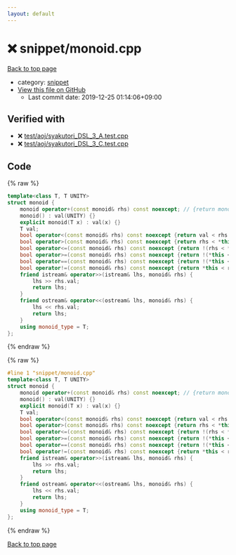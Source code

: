 ```yaml
---
layout: default
---
```


<!-- mathjax config similar to math.stackexchange -->
<script type="text/javascript" async
  src="https://cdnjs.cloudflare.com/ajax/libs/mathjax/2.7.5/MathJax.js?config=TeX-MML-AM_CHTML">
</script>
<script type="text/x-mathjax-config">
  MathJax.Hub.Config({
    TeX: { equationNumbers: { autoNumber: "AMS" }},
    tex2jax: {
      inlineMath: [ ['$','$'] ],
      processEscapes: true
    },
    "HTML-CSS": { matchFontHeight: false },
    displayAlign: "left",
    displayIndent: "2em"
  });
</script>

<script type="text/javascript" src="https://cdnjs.cloudflare.com/ajax/libs/jquery/3.4.1/jquery.min.js"></script>
<script src="https://cdn.jsdelivr.net/npm/jquery-balloon-js@1.1.2/jquery.balloon.min.js" integrity="sha256-ZEYs9VrgAeNuPvs15E39OsyOJaIkXEEt10fzxJ20+2I=" crossorigin="anonymous"></script>
<script type="text/javascript" src="../../assets/js/copy-button.js"></script>
<link rel="stylesheet" href="../../assets/css/copy-button.css" />


# :x: snippet/monoid.cpp

<a href="../../index.html">Back to top page</a>

* category: <a href="../../index.html#54de4c5e0ecfc39083b31b56ee36cb19">snippet</a>
* <a href="{{ site.github.repository_url }}/blob/master/snippet/monoid.cpp">View this file on GitHub</a>
    - Last commit date: 2019-12-25 01:14:06+09:00




## Verified with

* :x: <a href="../../verify/test/aoj/syakutori_DSL_3_A.test.cpp.html">test/aoj/syakutori_DSL_3_A.test.cpp</a>
* :x: <a href="../../verify/test/aoj/syakutori_DSL_3_C.test.cpp.html">test/aoj/syakutori_DSL_3_C.test.cpp</a>


## Code

<a id="unbundled"></a>
{% raw %}
```cpp
template<class T, T UNITY>
struct monoid {
	monoid operator+(const monoid& rhs) const noexcept; // {return monoid(val + rhs.val);}
	monoid() : val(UNITY) {}
	explicit monoid(T x) : val(x) {}
	T val;
	bool operator<(const monoid& rhs) const noexcept {return val < rhs.val;}
	bool operator>(const monoid& rhs) const noexcept {return rhs < *this;}
	bool operator<=(const monoid& rhs) const noexcept {return !(rhs < *this);}
	bool operator>=(const monoid& rhs) const noexcept {return !(*this < rhs);}
	bool operator==(const monoid& rhs) const noexcept {return !(*this < rhs) && !(rhs < *this);}
	bool operator!=(const monoid& rhs) const noexcept {return *this < rhs || rhs < *this;}
	friend istream& operator>>(istream& lhs, monoid& rhs) {
		lhs >> rhs.val;
		return lhs;
	}
	friend ostream& operator<<(ostream& lhs, monoid& rhs) {
		lhs << rhs.val;
		return lhs;
	}
	using monoid_type = T;
};
```
{% endraw %}

<a id="bundled"></a>
{% raw %}
```cpp
#line 1 "snippet/monoid.cpp"
template<class T, T UNITY>
struct monoid {
	monoid operator+(const monoid& rhs) const noexcept; // {return monoid(val + rhs.val);}
	monoid() : val(UNITY) {}
	explicit monoid(T x) : val(x) {}
	T val;
	bool operator<(const monoid& rhs) const noexcept {return val < rhs.val;}
	bool operator>(const monoid& rhs) const noexcept {return rhs < *this;}
	bool operator<=(const monoid& rhs) const noexcept {return !(rhs < *this);}
	bool operator>=(const monoid& rhs) const noexcept {return !(*this < rhs);}
	bool operator==(const monoid& rhs) const noexcept {return !(*this < rhs) && !(rhs < *this);}
	bool operator!=(const monoid& rhs) const noexcept {return *this < rhs || rhs < *this;}
	friend istream& operator>>(istream& lhs, monoid& rhs) {
		lhs >> rhs.val;
		return lhs;
	}
	friend ostream& operator<<(ostream& lhs, monoid& rhs) {
		lhs << rhs.val;
		return lhs;
	}
	using monoid_type = T;
};
```
{% endraw %}

<a href="../../index.html">Back to top page</a>

